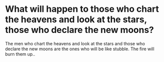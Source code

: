# What will happen to those who chart the heavens and look at the stars, those who declare the new moons?

The men who chart the heavens and look at the stars and those who declare the new moons are the ones who will be like stubble. The fire will burn them up..

